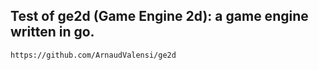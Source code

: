 ## Test of ge2d (Game Engine 2d): a game engine written in go.

```
https://github.com/ArnaudValensi/ge2d
```
